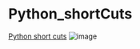 # Python_shortCuts
[Python short cuts](https://github.com/shivashankars-github/SDET_QA_Analyst/blob/main/python_short_Cuts/Scenario_1192025001.py)
![image](https://github.com/user-attachments/assets/9c5d9746-5899-4c5b-8c81-d3364b5aaf06)
